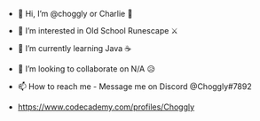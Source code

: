 - 👋 Hi, I’m @choggly or Charlie 🤵
- 👀 I’m interested in Old School Runescape ⚔️
- 🌱 I’m currently learning Java ☕
- 💞️ I’m looking to collaborate on N/A 😥
- 📫 How to reach me - Message me on Discord @Choggly#7892

- https://www.codecademy.com/profiles/Choggly

<!---
choggly/choggly is a ✨ special ✨ repository because its `README.md` (this file) appears on your GitHub profile.
You can click the Preview link to take a look at your changes.
--->
